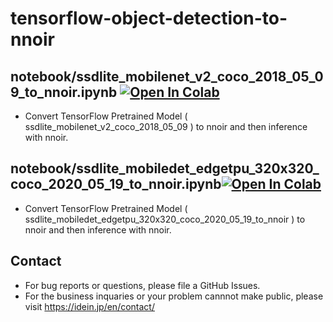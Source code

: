 # tensorflow-object-detection-to-nnoir
## notebook/ssdlite_mobilenet_v2_coco_2018_05_09_to_nnoir.ipynb [![Open In Colab](https://colab.research.google.com/assets/colab-badge.svg)](https://colab.research.google.com/github/Idein/tensorflow-object-detection-api-to-nnoir/blob/master/notebook/ssdlite_mobilenet_v2_coco_2018_05_09_to_nnoir.ipynb) 
- Convert TensorFlow Pretrained Model ( ssdlite_mobilenet_v2_coco_2018_05_09 ) to nnoir and then inference with nnoir.

## notebook/ssdlite_mobiledet_edgetpu_320x320_coco_2020_05_19_to_nnoir.ipynb[![Open In Colab](https://colab.research.google.com/assets/colab-badge.svg)](https://colab.research.google.com/github/Idein/tensorflow-object-detection-api-to-nnoir/blob/master/notebook/ssdlite_mobiledet_edgetpu_320x320_coco_2020_05_19_to_nnoir.ipynb) 
- Convert TensorFlow Pretrained Model ( ssdlite_mobiledet_edgetpu_320x320_coco_2020_05_19_to_nnoir ) to nnoir and then inference with nnoir.
## Contact
- For bug reports or questions, please file a GitHub Issues.
- For the business inquaries or your problem cannnot make public, please visit https://idein.jp/en/contact/
